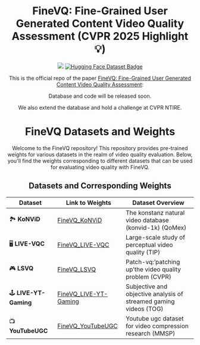 <div align="center">
  
<h1>  FineVQ: Fine-Grained User Generated Content Video Quality Assessment (CVPR 2025 Highlight💡)

</div>
<div align="center">
  <div>
      <!-- <a href="https://arxiv.org/abs/2412.19238"><img src="https://arxiv.org/abs/2412.19238"/></a> -->
      <a href="https://arxiv.org/abs/2412.19238"><img src="https://img.shields.io/badge/Arxiv-2412.19238-red"/></a>
<a href="https://huggingface.co/datasets/IntMeGroup/FineVD">
   <img src="https://img.shields.io/badge/%F0%9F%A4%97%20Hugging%20Face-Dataset-green" alt="Hugging Face Dataset Badge"/>
</a>
</div>

This is the official repo of the paper [FineVQ: Fine-Grained User Generated Content Video Quality Assessment](https://arxiv.org/abs/2412.19238):

Database and code will be released soon.

We also extend the database and hold a challenge at CVPR NTIRE.

# FineVQ Datasets and Weights

Welcome to the FineVQ repository! This repository provides pre-trained weights for various datasets in the realm of video quality evaluation. Below, you'll find the weights corresponding to different datasets that can be used for evaluating video quality with FineVQ.

## Datasets and Corresponding Weights

| **Dataset**          | **Link to Weights**                                                   | **Dataset Overview**                                                   |
|----------------------|----------------------------------------------------------------------|------------------------------------------------------------------------|
| 🏞️ **KoNViD**        | [FineVQ_KoNViD](https://huggingface.co/IntMeGroup/FineVQ_KoNViD)      | The konstanz natural video database (konvid-1k) (QoMex) |
| 🖥️ **LIVE-VQC**      | [FineVQ_LIVE-VQC](https://huggingface.co/IntMeGroup/FineVQ_LIVE-VQC)  | Large-scale study of perceptual video quality (TIP) |
| 🎮 **LSVQ**          | [FineVQ_LSVQ](https://huggingface.co/IntMeGroup/FineVQ_LSVQ)          | Patch-vq:’patching up’the video quality problem (CVPR) |
| 🕹️ **LIVE-YT-Gaming** | [FineVQ_LIVE-YT-Gaming](https://huggingface.co/IntMeGroup/FineVQ_LIVE-YT-Gaming) | Subjective and objective analysis of streamed gaming videos (TOG)|
| 📺 **YouTubeUGC**    | [FineVQ_YouTubeUGC](https://huggingface.co/IntMeGroup/FineVQ_YouTubeUGC) | Youtube ugc dataset for video compression research (MMSP) |
